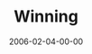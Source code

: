 ---
layout: message
category: message
series: "Full Contact Life"
title: "Winning"
date: 2006-02-04-00-00
message_id: 83
audio: "http://s3.amazonaws.com/crossroads-media/media/legacy/mp3/Full_Contact_Life_05_02-05-06_Winning.mp3"
audio-duration: ":"
explicit: "N"
---